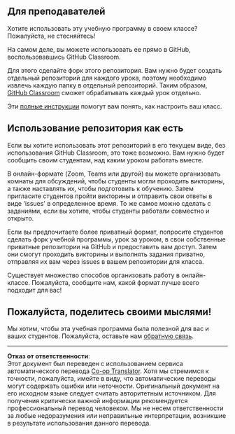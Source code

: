 <!--
CO_OP_TRANSLATOR_METADATA:
{
  "original_hash": "b37de02054fa6c0438ede6fabe1fdfb8",
  "translation_date": "2025-08-29T20:11:41+00:00",
  "source_file": "for-teachers.md",
  "language_code": "ru"
}
-->
## Для преподавателей

Хотите использовать эту учебную программу в своем классе? Пожалуйста, не стесняйтесь!

На самом деле, вы можете использовать ее прямо в GitHub, воспользовавшись GitHub Classroom.

Для этого сделайте форк этого репозитория. Вам нужно будет создать отдельный репозиторий для каждого урока, поэтому необходимо извлечь каждую папку в отдельный репозиторий. Таким образом, [GitHub Classroom](https://classroom.github.com/classrooms) сможет обрабатывать каждый урок отдельно.

Эти [полные инструкции](https://github.blog/2020-03-18-set-up-your-digital-classroom-with-github-classroom/) помогут вам понять, как настроить ваш класс.

## Использование репозитория как есть

Если вы хотите использовать этот репозиторий в его текущем виде, без использования GitHub Classroom, это тоже возможно. Вам нужно будет сообщить своим студентам, над каким уроком работать вместе.

В онлайн-формате (Zoom, Teams или другой) вы можете организовать комнаты для обсуждений, чтобы студенты могли проходить викторины, а также наставлять их, чтобы подготовить к обучению. Затем пригласите студентов пройти викторины и отправить свои ответы в виде 'issues' в определенное время. То же самое можно сделать с заданиями, если вы хотите, чтобы студенты работали совместно и открыто.

Если вы предпочитаете более приватный формат, попросите студентов сделать форк учебной программы, урок за уроком, в свои собственные приватные репозитории на GitHub и предоставить вам доступ. Затем они смогут проходить викторины и выполнять задания приватно, отправляя их вам через issues в вашем репозитории для класса.

Существует множество способов организовать работу в онлайн-классе. Пожалуйста, сообщите нам, какой формат лучше всего подходит для вас!

## Пожалуйста, поделитесь своими мыслями!

Мы хотим, чтобы эта учебная программа была полезной для вас и ваших студентов. Пожалуйста, оставьте нам [обратную связь](https://forms.microsoft.com/Pages/ResponsePage.aspx?id=v4j5cvGGr0GRqy180BHbR2humCsRZhxNuI79cm6n0hRUQzRVVU9VVlU5UlFLWTRLWlkyQUxORTg5WS4u).

---

**Отказ от ответственности**:  
Этот документ был переведен с использованием сервиса автоматического перевода [Co-op Translator](https://github.com/Azure/co-op-translator). Хотя мы стремимся к точности, пожалуйста, имейте в виду, что автоматические переводы могут содержать ошибки или неточности. Оригинальный документ на его исходном языке следует считать авторитетным источником. Для получения критически важной информации рекомендуется профессиональный перевод человеком. Мы не несем ответственности за любые недоразумения или неправильные интерпретации, возникшие в результате использования данного перевода.